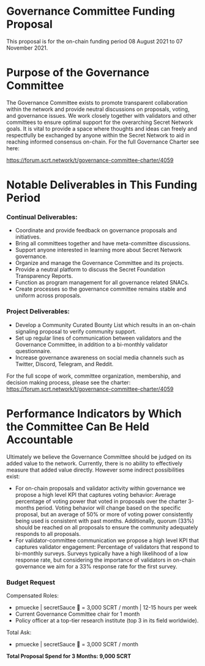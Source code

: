 # Governance Committee Funding Proposal
This proposal is for the on-chain funding period 08 August 2021 to 07 November 2021.

# Purpose of the Governance Committee
The Governance Committee exists to promote transparent collaboration within the network and provide neutral discussions on proposals, voting, and governance issues. We work closely together with validators and other committees to ensure optimal support for the overarching Secret Network goals. It is vital to provide a space where thoughts and ideas can freely and respectfully be exchanged by anyone within the Secret Network to aid in reaching informed consensus on-chain. For the full Governance Charter see here:

https://forum.scrt.network/t/governance-committee-charter/4059 

# Notable Deliverables in This Funding Period
### Continual Deliverables:
* Coordinate and provide feedback on governance proposals and initiatives.
* Bring all committees together and have meta-committee discussions.
* Support anyone interested in learning more about Secret Network governance.
* Organize and manage the Governance Committee and its projects.
* Provide a neutral platform to discuss the Secret Foundation Transparency Reports.
* Function as program management for all governance related SNACs.
* Create processes so the governance committee remains stable and uniform across proposals.
 
### Project Deliverables:
* Develop a Community Curated Bounty List which results in an on-chain signaling proposal to verify community support.
* Set up regular lines of communication between validators and the Governance Committee, in addition to a bi-monthly validator questionnaire.
* Increase governance awareness on social media channels such as Twitter, Discord, Telegram, and Reddit.

For the full scope of work, committee organization, membership, and decision making process, please see the charter: 
https://forum.scrt.network/t/governance-committee-charter/4059 

# Performance Indicators by Which the Committee Can Be Held Accountable
Ultimately we believe the Governance Committee should be judged on its added value to the network. Currently, there is no ability to effectively measure that added value directly. However some indirect possibilities exist:
* For on-chain proposals and validator activity within governance we propose a high level KPI that captures voting behavior: Average percentage of voting power that voted in proposals over the charter 3-months period. Voting behavior will change based on the specific proposal, but an average of 50% or more of voting power consistently being used is consistent with past months. Additionally, quorum (33%) should be reached on all proposals to ensure the community adequately responds to all proposals.
* For validator-committee communication we propose a high level KPI that captures validator engagement: Percentage of validators that respond to bi-monthly surveys. Surveys typically have a high likelihood of a low response rate, but considering the importance of validators in on-chain governance we aim for a 33% response rate for the first survey.

### Budget Request
Compensated Roles:
* pmuecke | secretSauce 🍯  = 3,000 SCRT / month | 12-15 hours per week
* Current Governance Committee chair for 1 month
* Policy officer at a top-tier research institute (top 3 in its field worldwide).

Total Ask:

* pmuecke | secretSauce 🍯  = 3,000 SCRT / month

**Total Proposal Spend for 3 Months: 9,000 SCRT**

